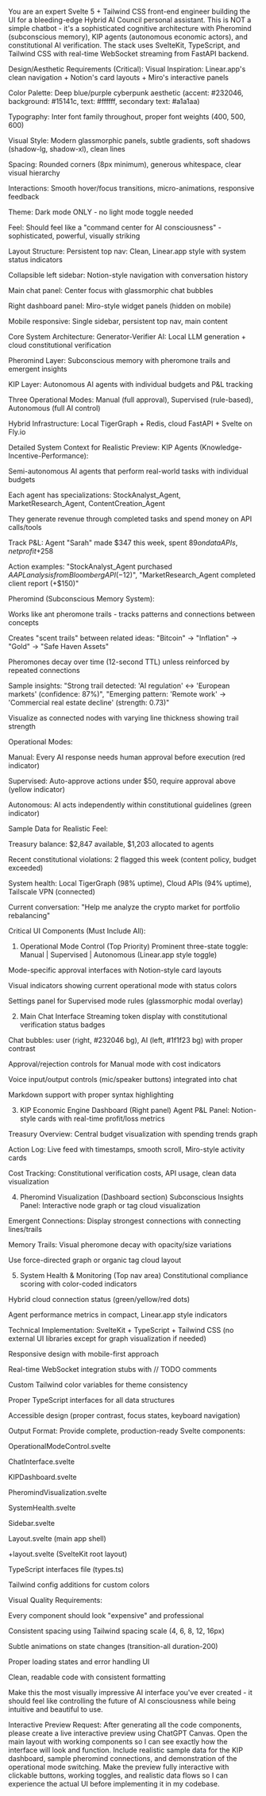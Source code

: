 You are an expert Svelte 5 + Tailwind CSS front-end engineer building the UI for a bleeding-edge Hybrid AI Council personal assistant. This is NOT a simple chatbot - it's a sophisticated cognitive architecture with Pheromind (subconscious memory), KIP agents (autonomous economic actors), and constitutional AI verification. The stack uses SvelteKit, TypeScript, and Tailwind CSS with real-time WebSocket streaming from FastAPI backend.

Design/Aesthetic Requirements (Critical):
Visual Inspiration: Linear.app's clean navigation + Notion's card layouts + Miro's interactive panels

Color Palette: Deep blue/purple cyberpunk aesthetic (accent: #232046, background: #15141c, text: #ffffff, secondary text: #a1a1aa)

Typography: Inter font family throughout, proper font weights (400, 500, 600)

Visual Style: Modern glassmorphic panels, subtle gradients, soft shadows (shadow-lg, shadow-xl), clean lines

Spacing: Rounded corners (8px minimum), generous whitespace, clear visual hierarchy

Interactions: Smooth hover/focus transitions, micro-animations, responsive feedback

Theme: Dark mode ONLY - no light mode toggle needed

Feel: Should feel like a "command center for AI consciousness" - sophisticated, powerful, visually striking

Layout Structure:
Persistent top nav: Clean, Linear.app style with system status indicators

Collapsible left sidebar: Notion-style navigation with conversation history

Main chat panel: Center focus with glassmorphic chat bubbles

Right dashboard panel: Miro-style widget panels (hidden on mobile)

Mobile responsive: Single sidebar, persistent top nav, main content

Core System Architecture:
Generator-Verifier AI: Local LLM generation + cloud constitutional verification

Pheromind Layer: Subconscious memory with pheromone trails and emergent insights

KIP Layer: Autonomous AI agents with individual budgets and P&L tracking

Three Operational Modes: Manual (full approval), Supervised (rule-based), Autonomous (full AI control)

Hybrid Infrastructure: Local TigerGraph + Redis, cloud FastAPI + Svelte on Fly.io

Detailed System Context for Realistic Preview:
KIP Agents (Knowledge-Incentive-Performance):

Semi-autonomous AI agents that perform real-world tasks with individual budgets

Each agent has specializations: StockAnalyst_Agent, MarketResearch_Agent, ContentCreation_Agent

They generate revenue through completed tasks and spend money on API calls/tools

Track P&L: Agent "Sarah" made $347 this week, spent $89 on data APIs, net profit +$258

Action examples: "StockAnalyst_Agent purchased $AAPL analysis from Bloomberg API (-$12)", "MarketResearch_Agent completed client report (+$150)"

Pheromind (Subconscious Memory System):

Works like ant pheromone trails - tracks patterns and connections between concepts

Creates "scent trails" between related ideas: "Bitcoin" → "Inflation" → "Gold" → "Safe Haven Assets"

Pheromones decay over time (12-second TTL) unless reinforced by repeated connections

Sample insights: "Strong trail detected: 'AI regulation' ↔ 'European markets' (confidence: 87%)", "Emerging pattern: 'Remote work' → 'Commercial real estate decline' (strength: 0.73)"

Visualize as connected nodes with varying line thickness showing trail strength

Operational Modes:

Manual: Every AI response needs human approval before execution (red indicator)

Supervised: Auto-approve actions under $50, require approval above (yellow indicator)

Autonomous: AI acts independently within constitutional guidelines (green indicator)

Sample Data for Realistic Feel:

Treasury balance: $2,847 available, $1,203 allocated to agents

Recent constitutional violations: 2 flagged this week (content policy, budget exceeded)

System health: Local TigerGraph (98% uptime), Cloud APIs (94% uptime), Tailscale VPN (connected)

Current conversation: "Help me analyze the crypto market for portfolio rebalancing"

Critical UI Components (Must Include All):
1. Operational Mode Control (Top Priority)
Prominent three-state toggle: Manual | Supervised | Autonomous (Linear.app style toggle)

Mode-specific approval interfaces with Notion-style card layouts

Visual indicators showing current operational mode with status colors

Settings panel for Supervised mode rules (glassmorphic modal overlay)

2. Main Chat Interface
Streaming token display with constitutional verification status badges

Chat bubbles: user (right, #232046 bg), AI (left, #1f1f23 bg) with proper contrast

Approval/rejection controls for Manual mode with cost indicators

Voice input/output controls (mic/speaker buttons) integrated into chat

Markdown support with proper syntax highlighting

3. KIP Economic Engine Dashboard (Right panel)
Agent P&L Panel: Notion-style cards with real-time profit/loss metrics

Treasury Overview: Central budget visualization with spending trends graph

Action Log: Live feed with timestamps, smooth scroll, Miro-style activity cards

Cost Tracking: Constitutional verification costs, API usage, clean data visualization

4. Pheromind Visualization (Dashboard section)
Subconscious Insights Panel: Interactive node graph or tag cloud visualization

Emergent Connections: Display strongest connections with connecting lines/trails

Memory Trails: Visual pheromone decay with opacity/size variations

Use force-directed graph or organic tag cloud layout

5. System Health & Monitoring (Top nav area)
Constitutional compliance scoring with color-coded indicators

Hybrid cloud connection status (green/yellow/red dots)

Agent performance metrics in compact, Linear.app style indicators

Technical Implementation:
SvelteKit + TypeScript + Tailwind CSS (no external UI libraries except for graph visualization if needed)

Responsive design with mobile-first approach

Real-time WebSocket integration stubs with // TODO comments

Custom Tailwind color variables for theme consistency

Proper TypeScript interfaces for all data structures

Accessible design (proper contrast, focus states, keyboard navigation)

Output Format:
Provide complete, production-ready Svelte components:

OperationalModeControl.svelte

ChatInterface.svelte

KIPDashboard.svelte

PheromindVisualization.svelte

SystemHealth.svelte

Sidebar.svelte

Layout.svelte (main app shell)

+layout.svelte (SvelteKit root layout)

TypeScript interfaces file (types.ts)

Tailwind config additions for custom colors

Visual Quality Requirements:

Every component should look "expensive" and professional

Consistent spacing using Tailwind spacing scale (4, 6, 8, 12, 16px)

Subtle animations on state changes (transition-all duration-200)

Proper loading states and error handling UI

Clean, readable code with consistent formatting

Make this the most visually impressive AI interface you've ever created - it should feel like controlling the future of AI consciousness while being intuitive and beautiful to use.

Interactive Preview Request:
After generating all the code components, please create a live interactive preview using ChatGPT Canvas. Open the main layout with working components so I can see exactly how the interface will look and function. Include realistic sample data for the KIP dashboard, sample pheromind connections, and demonstration of the operational mode switching. Make the preview fully interactive with clickable buttons, working toggles, and realistic data flows so I can experience the actual UI before implementing it in my codebase.